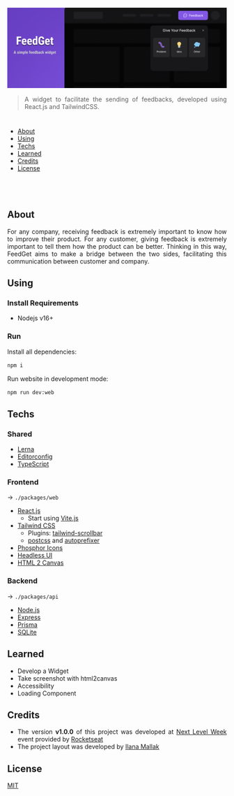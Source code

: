 <div align='justify'>

![Cover](./cover.png)

> A widget to facilitate the sending of feedbacks, developed using React.js and TailwindCSS.

#
- [About](#about)
- [Using](#using)
- [Techs](#techs)
- [Learned](#learned)
- [Credits](#credits)
- [License](#license)
#

<br>

## **About**

For any company, receiving feedback is extremely important to know how to improve their product. For any customer, giving feedback is extremely important to tell them how the product can be better. Thinking in this way, FeedGet aims to make a bridge between the two sides, facilitating this communication between customer and company.

## **Using**

### Install Requirements

- Nodejs v16+

### Run

Install all dependencies:

```bash
npm i
```

Run website in development mode:

```bash
npm run dev:web
```

## **Techs**

### Shared

- [Lerna](https://github.com/lerna/lerna)
- [Editorconfig](https://editorconfig.org/)
- [TypeScript]()

### Frontend

&rarr; `./packages/web`

- [React.js](https://reactjs.org/)
  - Start using [Vite.js](https://vitejs.dev/guide/)
- [Tailwind CSS](https://tailwindcss.com/)
  - Plugins: [tailwind-scrollbar](https://www.npmjs.com/package/tailwind-scrollbar)
  - [postcss](https://github.com/postcss/postcss) and [autoprefixer](https://github.com/postcss/autoprefixer)
- [Phosphor Icons](https://github.com/phosphor-icons/phosphor-home#phosphor-icons)
- [Headless UI](https://headlessui.dev/)
- [HTML 2 Canvas](https://github.com/niklasvh/html2canvas)

### Backend

&rarr; `./packages/api`

- [Node.js](https://nodejs.org/en/)
- [Express](https://expressjs.com/)
- [Prisma](https://www.prisma.io/)
- [SQLite](https://www.sqlite.org/index.html)


## **Learned**

- Develop a Widget
- Take screenshot with html2canvas
- Accessibility
- Loading Component

## **Credits**

- The version **v1.0.0** of this project was developed at [Next Level Week](https://nextlevelweek.com) event provided by [Rocketseat](https://www.rocketseat.com.br/)
- The project layout was developed by [Ilana Mallak](https://www.figma.com/@ilanamallak)

## **License**

[MIT](./LICENSE)

</div>
